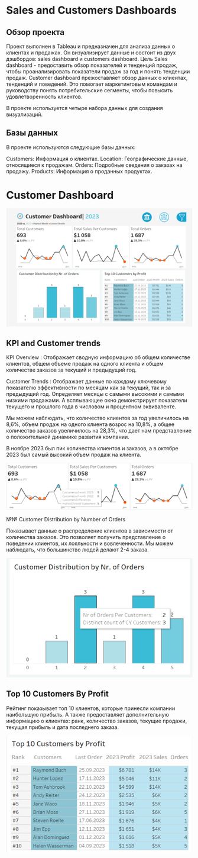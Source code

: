 # Sales and Customers Dashboards

## Обзор проекта

Проект выполнен в Tableau и предназначен для анализа данных о клиентах и продажах. Он визуализирует данные и состоит из двух дэшбордов: sales dashboard и customers dashboard.
Цель Sales dashboard - предоставить обзор показателей и тенденций продаж, чтобы проанализировать показатели продаж за год и понять тенденции продаж.
Customer dashboard прежоставляет обзор данных о клиентах, тенденций и поведений. Это помогает маркетинговым командам и руководству понять потребительские сегменты, чтобы повысить удовлетворенность клиентов.

В проекте используется четыре набора данных для создания визуализаций.

## Базы данных

В проекте используются следующие базы данных:

Customers: Информация о клиентах.
Location: Географические данные, относящиеся к продажам.
Orders: Подробные сведения о заказах на продажу.
Products: Информация о проданных продуктах.

# Customer Dashboard

![](customer.png)

## KPI and Customer trends

KPI Overview :  Отображает сводную информацию об общем количестве клиентов, общем объеме продаж на одного клиента и общем количестве заказов за текущий и предыдущий год.

Customer Trends : Отображает данные по каждому ключевому показателю эффективности по месяцам как за текущий, так и за предыдущий год. Определяет месяцы с самыми высокими и самыми низкими продажами. А всплывающее окно демонстрирует показатели текущего и прошлого года в числовом и процентном эквиваленте.

Мы можем наблюдать, что количество клиентов за год увеличилось на 8,6%, объем продаж на одного клиента возрос на 10,8%, а общее количество заказов увеличилось на 28,3%, что дает нам представление о положительной динамике развития компании.

В ноябре 2023 был пик количества клиентов и заказов, а в октябре 2023 был самый высокий объем продаж на клиента.

![](kpi_customer.png)

№№ Customer Distribution by Number of Orders

Показывает данные о распределение клиентов в зависимости от количества заказов. Это позволяет получить представление о поведении клиентов, их лояльности и вовлеченности.
Мы можем наблюдать, что большинство людей делают 2-4 заказа.

![](customer_distribution.png)

## Top 10 Customers By Profit

Рейтинг показывает топ 10 клиентов, которые принесли компании наибольшую прибыль. А также предоставляет дополнительную информацию о клиентах: ранк, количество заказов, текущие продажи, текущая прибыль и дата последнего заказа.

![](top_customer.png)









